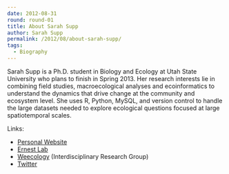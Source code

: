 ```yaml
---
date: 2012-08-31
round: round-01
title: About Sarah Supp
author: Sarah Supp
permalink: /2012/08/about-sarah-supp/
tags:
  - Biography
---
```

Sarah Supp is a Ph.D. student in Biology and Ecology at Utah State University who plans to finish in Spring 2013. Her research interests lie in combining field studies, macroecological analyses and ecoinformatics to understand the dynamics that drive change at the community and ecosystem level. She uses R, Python, MySQL, and version control to handle the large datasets needed to explore ecological questions focused at large spatiotemporal scales.

Links:

*   <a href="http://weecology.org/people/sarahsupp/Sarah_Supp/Welcome.html" target="_blank">Personal Website</a>
*   <a href="http://ernestlab.weecology.org" target="_blank">Ernest Lab</a>
*   <a href="http://weecology.org" target="_blank">Weecology</a> (Interdisciplinary Research Group)
*   <a href="https://twitter.com/srsupp" target="_blank">Twitter</a>

&nbsp;
